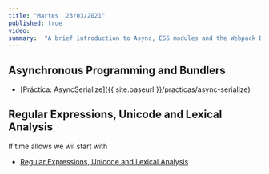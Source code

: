 ```yaml
---
title: "Martes  23/03/2021"
published: true
video: 
summary:  "A brief introduction to Async, ES6 modules and the Webpack Bundler"  
---
```


## Asynchronous Programming and Bundlers

* [Práctica: AsyncSerialize]({{ site.baseurl }}/practicas/async-serialize)

## Regular Expressions, Unicode and Lexical Analysis

If time allows we wil start with

* [Regular Expressions, Unicode and Lexical Analysis]({{site.baseurl}}/temas/expresiones-regulares-y-analisis-lexico)

